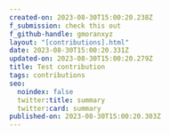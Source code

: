 ```yaml
---
created-on: 2023-08-30T15:00:20.238Z
f_submission: check this out
f_github-handle: gmoranxyz
layout: "[contributions].html"
date: 2023-08-30T15:00:20.331Z
updated-on: 2023-08-30T15:00:20.279Z
title: Test contribution
tags: contributions
seo:
  noindex: false
  twitter:title: summary
  twitter:card: summary
published-on: 2023-08-30T15:00:20.303Z
---
```

